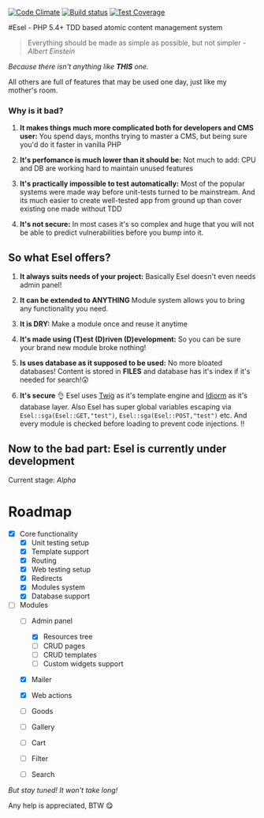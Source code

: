 [![Code Climate](https://codeclimate.com/github/ValeriaVG/eselcms/badges/gpa.svg)](https://codeclimate.com/github/ValeriaVG/eselcms) [![Build status](https://travis-ci.org/ValeriaVG/eselcms.svg?branch=master)](https://travis-ci.org/ValeriaVG/eselcms) [![Test Coverage](https://codeclimate.com/github/ValeriaVG/eselcms/badges/coverage.svg)](https://codeclimate.com/github/ValeriaVG/eselcms/coverage)

#Esel - PHP 5.4+ TDD based atomic content management system

> Everything should be made as simple as possible, but not simpler - *Albert Einstein*

*Because there isn't anything like __THIS__ one.*

All others are full of features that may be used one day, just like my mother's room.

### Why is it bad?

1.  **It makes things much more complicated both for developers and CMS user:** You spend days, months trying to master a CMS, but being sure you'd do it faster in vanilla PHP

2.  **It's perfomance is much lower than it should be:** Not much to add: CPU and DB are working hard to maintain unused features

3.  **It's practically impossible to test automatically:** Most of the popular systems were made way before unit-tests turned to be mainstream. And its much easier to create well-tested app from ground up than cover existing one made without TDD

4.  **It's not secure:** In most cases it's so complex and huge that you will not be able to predict vulnerabilities before you bump into it.

So what Esel offers?
--------------------

1.  **It always suits needs of your project:** Basically Esel doesn't even needs admin panel!

2.  **It can be extended to ANYTHING** Module system allows you to bring any functionality you need.

3.  **It is DRY:** Make a module once and reuse it anytime

4.  **It's made using (T)est (D)riven (D)evelopment:** So you can be sure your brand new module broke nothing!

5.  **Is uses database as it supposed to be used:** No more bloated databases! Content is stored in **FILES** and database has it's index if it's needed for search!:astonished:

6.  **It's secure** :ok_hand: Esel uses [Twig](http://twig.sensiolabs.org/) as it's template engine and [Idiorm](https://github.com/j4mie/idiorm) as it's database layer. Also Esel has super global variables escaping via `Esel::sga(Esel::GET,"test")`, `Esel::sga(Esel::POST,"test")` etc. And every module is checked before loading to prevent code injections. :bangbang:

Now to the bad part: Esel is currently under development
--------------------------------------------------------

Current stage: *Alpha*

Roadmap
=======
- [x] Core functionality
  - [x] Unit testing setup
  - [x] Template support
  - [x] Routing
  - [x] Web testing setup
  - [x] Redirects
  - [x] Modules system
  - [x] Database support

- [ ] Modules
  - [ ] Admin panel
    - [x] Resources tree
    - [ ] CRUD pages
    - [ ] CRUD templates
    - [ ] Custom widgets support
  - [x] Mailer
  - [x] Web actions
  - [ ] Goods
  - [ ] Gallery
  - [ ] Cart
  - [ ] Filter
  - [ ] Search


*But stay tuned! It won't take long!*

Any help is appreciated, BTW :yum:
